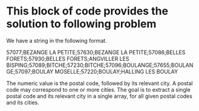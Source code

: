 # This block of code provides the solution to following problem

We have a string in the following format.

57077;BEZANGE LA PETITE;57630;BEZANGE LA PETITE;57086;BELLES FORETS;57930;BELLES FORETS;ANGVILLER LES BISPING;57089;BITCHE;57230;BITCHE;57096;BOULANGE;57655;BOULANGE;57097;BOULAY MOSELLE;57220;BOULAY;HALLING LES BOULAY

The numeric value is the postal code, followed by its relevant city. A postal code may correspond to one or more cities. The goal is to extract a single postal code and its relevant city in a single array, for all given postal codes and its cities.